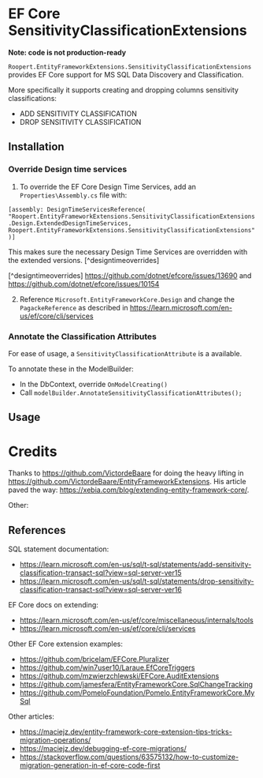 # EF Core SensitivityClassificationExtensions

**Note: code is not production-ready**

`Roopert.EntityFrameworkExtensions.SensitivityClassificationExtensions` provides EF Core support for MS SQL Data Discovery and Classification.

More specifically it supports creating and dropping columns sensitivity classifications:
* ADD SENSITIVITY CLASSIFICATION
* DROP SENSITIVITY CLASSIFICATION

## Installation

### Override Design time services

1. To override the EF Core Design Time Services, add an `Properties\Assembly.cs` file with:

`[assembly: DesignTimeServicesReference(
    "Roopert.EntityFrameworkExtensions.SensitivityClassificationExtensions.Design.ExtendedDesignTimeServices, Roopert.EntityFrameworkExtensions.SensitivityClassificationExtensions")]`

This makes sure the necessary Design Time Services are overridden with the extended versions. [^designtimeoverrides]

[^designtimeoverrides] https://github.com/dotnet/efcore/issues/13690 and https://github.com/dotnet/efcore/issues/10154

2. Reference `Microsoft.EntityFrameworkCore.Design` and change the `PagackeReference` as described in 
https://learn.microsoft.com/en-us/ef/core/cli/services

### Annotate the Classification Attributes

For ease of usage, a `SensitivityClassificationAttribute` is a available.

To annotate these in the ModelBuilder:
* In the DbContext, override `OnModelCreating()`
* Call `modelBuilder.AnnotateSensitivityClassificationAttributes();`

## Usage

# Credits

Thanks to https://github.com/VictordeBaare for doing the heavy lifting in https://github.com/VictordeBaare/EntityFrameworkExtensions. 
His article paved the way: https://xebia.com/blog/extending-entity-framework-core/.

Other:

## References

SQL statement documentation:
* https://learn.microsoft.com/en-us/sql/t-sql/statements/add-sensitivity-classification-transact-sql?view=sql-server-ver15
* https://learn.microsoft.com/en-us/sql/t-sql/statements/drop-sensitivity-classification-transact-sql?view=sql-server-ver16

EF Core docs on extending:
* https://learn.microsoft.com/en-us/ef/core/miscellaneous/internals/tools
* https://learn.microsoft.com/en-us/ef/core/cli/services


Other EF Core extension examples:
* https://github.com/bricelam/EFCore.Pluralizer
* https://github.com/win7user10/Laraue.EfCoreTriggers
* https://github.com/mzwierzchlewski/EFCore.AuditExtensions
* https://github.com/jamesfera/EntityFrameworkCore.SqlChangeTracking
* https://github.com/PomeloFoundation/Pomelo.EntityFrameworkCore.MySql

Other articles:
* https://maciejz.dev/entity-framework-core-extension-tips-tricks-migration-operations/
* https://maciejz.dev/debugging-ef-core-migrations/
* https://stackoverflow.com/questions/63575132/how-to-customize-migration-generation-in-ef-core-code-first